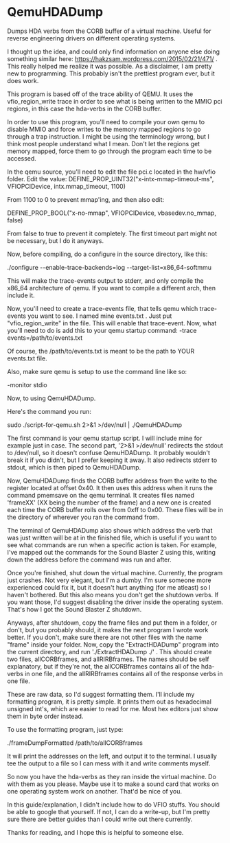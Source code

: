 # QemuHDADump
Dumps HDA verbs from the CORB buffer of a virtual machine. Useful for reverse engineering drivers on different operating systems.

I thought up the idea, and could only find information on anyone else doing something similar here: https://hakzsam.wordpress.com/2015/02/21/471/ . This really helped me realize it was possible. As a disclaimer, I am pretty new to programming. This probably isn't the prettiest program ever, but it does work.

  This program is based off of the trace ability of QEMU. It uses the vfio_region_write trace in order to see what is being written to the MMIO pci regions, in this case the hda-verbs in the CORB buffer.
 
  In order to use this program, you'll need to compile your own qemu to disable MMIO and force writes to the memory mapped regions to go through a trap instruction. I might be using the terminology wrong, but I think most people understand what I mean. Don't let the regions get memory mapped, force them to go through the program each time to be accessed.
  
  In the qemu source, you'll need to edit the file pci.c located in the hw/vfio folder. Edit the value:
      DEFINE_PROP_UINT32("x-intx-mmap-timeout-ms", VFIOPCIDevice,
                       intx.mmap_timeout, 1100)
  
  From 1100 to 0 to prevent mmap'ing, and then also edit:
  
  DEFINE_PROP_BOOL("x-no-mmap", VFIOPCIDevice, vbasedev.no_mmap, false)
 
  From false to true to prevent it completely. The first timeout part might not be necessary, but I do it anyways.
  
  Now, before compiling, do a configure in the source directory, like this:
  
  ./configure --enable-trace-backends=log --target-list=x86_64-softmmu
  
  This will make the trace-events output to stderr, and only compile the x86_64 architecture of qemu. If you want to compile a different arch, then include it.
  
   Now, you'll need to create a trace-events file, that tells qemu which trace-events you want to see. I named mine events.txt . Just put "vfio_region_write" in the file. This will enable that trace-event. Now, what you'll need to do is add this to your qemu startup command:
   -trace events=/path/to/events.txt

  Of course, the /path/to/events.txt is meant to be the path to YOUR events.txt file. 
  
  Also, make sure qemu is setup to use the command line like so:
  
  -monitor stdio
  
  Now, to using QemuHDADump.
  
  Here's the command you run:
  
  sudo ./script-for-qemu.sh 2>&1 >/dev/null | ./QemuHDADump
  
  The first command is your qemu startup script. I will include mine for example just in case. The second part, '2>&1 >/dev/null' redirects the stdout to /dev/null, so it doesn't confuse QemuHDADump. It probably wouldn't break it if you didn't, but I prefer keeping it away. It also redirects stderr to stdout, which is then piped to QemuHDADump.
  
  Now, QemuHDADump finds the CORB buffer address from the write to the register located at offset 0x40. It then uses this address when it runs the command pmemsave on the qemu terminal. It creates files named 'frameXX' (XX being the number of the frame) and a new one is created each time the CORB buffer rolls over from 0xff to 0x00. These files will be in the directory of wherever you ran the command from.
  
  The terminal of QemuHDADump also shows which address the verb that was just written will be at in the finished file, which is useful if you want to see what commands are run when a specific action is taken. For example, I've mapped out the commands for the Sound Blaster Z using this, writing down the address before the command was run and after.
  
  Once you're finished, shut down the virtual machine. Currently, the program just crashes. Not very elegant, but I'm a dumby. I'm sure someone more experienced could fix it, but it doesn't hurt anything (for me atleast) so I haven't bothered. But this also means you don't get the shutdown verbs. If you want those, I'd suggest disabling the driver inside the operating system. That's how I got the Sound Blaster Z shutdown. 
  
  Anyways, after shutdown, copy the frame files and put them in a folder, or don't, but you probably should, it makes the next program I wrote work better. If you don't, make sure there are not other files with the name "frame" inside your folder. Now, copy the "ExtractHDADump" program into the current directory, and run './ExtractHDADump ./' . This should create two files, allCORBframes, and allRIRBframes. The names should be self explanatory, but if they're not, the allCORBframes contains all of the hda-verbs in one file, and the allRIRBframes contains all of the response verbs in one file.
  
  These are raw data, so I'd suggest formatting them. I'll include my formatting program, it is pretty simple. It prints them out as hexadecimal unsigned int's, which are easier to read for me. Most hex editors just show them in byte order instead.
  
  To use the formatting program, just type:
  
  ./frameDumpFormatted /path/to/allCORBframes
  
  It will print the addresses on the left, and output it to the terminal. I usually tee the output to a file so I can mess with it and write comments myself.
  
  So now you have the hda-verbs as they ran inside the virtual machine. Do with them as you please. Maybe use it to make a sound card that works on one operating system work on another. That'd be nice of you.
  
  In this guide/explanation, I didn't include how to do VFIO stuffs. You should be able to google that yourself. If not, I can do a write-up, but I'm pretty sure there are better guides than I could write out there currently.


   Thanks for reading, and I hope this is helpful to someone else.
